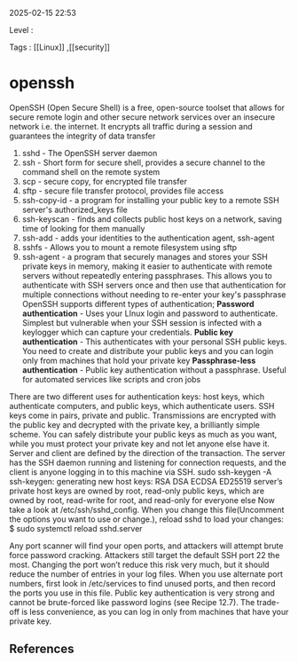 
2025-02-15 22:53

Level : 

Tags : [[Linux]] ,[[security]] 

# openssh
OpenSSH (Open Secure Shell) is a free, open-source toolset that allows for secure remote login and other secure network services over an insecure network i.e. the internet. It encrypts all traffic during a session and guarantees the integrity of data transfer
1. sshd - The OpenSSH server daemon
2. ssh - Short form for secure shell, provides a secure channel to the command shell on the remote system
3. scp - secure copy, for encrypted file transfer
4. sftp - secure file transfer protocol, provides file access
5. ssh-copy-id - a program for installing your public key to a remote SSH server's authorized_keys file
6. ssh-keyscan - finds and collects public host keys on a network, saving time of looking for them manually
7. ssh-add - adds your identities to the authentication agent, ssh-agent
8. sshfs - Allows you to mount a remote filesystem using sftp
9. ssh-agent - a program that securely manages and stores your SSH private keys in memory, making it easier to authenticate with remote servers without repeatedly entering passphrases. This allows you to authenticate with SSH servers once and then use that authentication for multiple connections without needing to re-enter your key's passphrase
OpenSSH supports different types of authentication;
**Password authentication** - Uses your LInux login and password to authenticate. Simplest but vulnerable when your SSH session is infected with a keylogger which can capture your credentials.
**Public key authentication** - This authenticates with your personal SSH public keys. You need to create and distribute your public keys and you can login only from machines that hold your private key
**Passphrase-less authentication** - Public key authentication without a passphrase. Useful for automated services like scripts and cron jobs

There are two different uses for authentication keys: host keys, which authenticate computers, and public keys, which authenticate users. SSH keys come in pairs, private and public. Transmissions are encrypted with the public key and decrypted with the private key, a brilliantly simple scheme. You can safely distribute your public keys as much as you want, while you must protect your private key and not let anyone else have it. 
Server and client are defined by the direction of the transaction. The server has the SSH daemon running and listening for connection requests, and the client is anyone logging in to this machine via SSH.
sudo ssh-keygen -A
ssh-keygen: generating new host keys: RSA DSA ECDSA ED25519
server’s private host keys are owned by root, read-only
public keys, which are owned by root, read-write for root, and read-only for everyone else
Now take a look at /etc/ssh/sshd_config. When you change this file(Uncomment the options you want to use or change.), reload sshd to load your changes:
$ sudo systemctl reload sshd.server

Any port scanner will find your open ports, and attackers will attempt brute force
password cracking. Attackers still target the default SSH port 22 the most. Changing the port won’t reduce this risk very much, but it should reduce the number of entries in your log files. When you use alternate port numbers, first look in /etc/services to find unused ports, and then record the ports you use in this file.
Public key authentication is very strong and cannot be brute-forced like password logins (see Recipe 12.7). The trade-off is less convenience, as you can log in only from machines that have your private key.




## References
